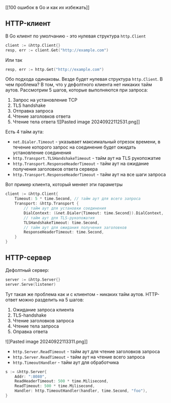 [[100 ошибок в Go и как их избежать]]

## HTTP-клиент
В Go клиент по умолчанию - это нулевая структура `http.Client`
```go
client := &http.Client{}
resp, err := client.Get("http://example.com")
```
Или так
```go
resp, err := http.Get("http://example.com")
```
Обо подхода одинаковы. Везде будет нулевая структура `http.Client`. В чем проблема? В том, что у дефолтного клиента нет никаких тайм аутов. Рассмотрим 5 шагов, которые выполняются при запроса:
1. Запрос на установление TCP
2. TLS handshake
3. Отправка запроса
4. Чтение заголовков ответа
5. Чтение тела ответа
![[Pasted image 20240922112531.png]]

Есть 4 тайм аута:
- `net.Dialer.Timeout` - указывает максимальный отрезок времени, в течение которого запрос на соединение будет ожидать установление соединения
- `http.Transport.TLSHandshakeTimeout` - тайм аут на TLS рукопожатие
- `http.Transport.ResponseHeaderTimeout` - тайм аут на ожидание получения заголовков ответа сервера
- `http.Transport.ResponseHeaderTimeout` - тайм аут на все шаги запроса

Вот пример клиента, который меняет эти параметры
```go
client := &http.Client{
	Timeout: 5 * time.Second, // тайм аут для всего запроса
	Transport: &http.Transport {
		// тайм аут для установки соединения
		DialContext: (&net.Dialer{Timeout: time.Second}).DialContext,
		// тайм аут для TLS-рукопожатия
		TLSHandshakeTimeout: time.Second,
		// тайм аут для ожидания получения заголовков
		ResponseHeaderTimeout: time.Second,
	}
}
```

## HTTP-сервер
Дефолтный сервер:
```go
server := &http.Server{}
server.Serve(listener)
```
Тут такая же проблема как и с клиентом - никаких тайм аутов. HTTP-ответ можно разделить на 5 шагов:
1. Ожидание запроса клиента
2. TLS-handshake
3. Чтение заголовков запроса
4. Чтение тела запроса
5. Оправка ответа

![[Pasted image 20240922113311.png]]
- `http.Server.ReadTimeout` - тайм аут для чтение заголовков запроса
- `http.Server.ReadTimeout` - тайм аут на чтение всего запроса
- `http.TimeoutHandler` - тайм аут для обработчика

```go
s := &http.Server{
	Addr: ":8080",
	ReadHeaderTimeout: 500 * time.Milisecond,
	ReadTimeout: 500 * time.Milisecond,
	Handler: http.TimeoutHandler(handler, time.Second, "foo"),
}
```
